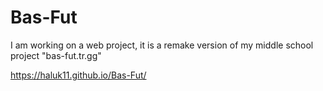 # Bas-Fut

I am working on a web project, it is a remake version of my middle school project "bas-fut.tr.gg"


https://haluk11.github.io/Bas-Fut/
